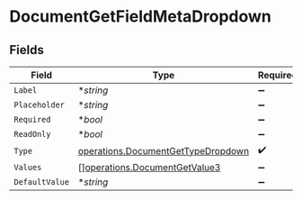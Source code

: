 # DocumentGetFieldMetaDropdown


## Fields

| Field                                                                                    | Type                                                                                     | Required                                                                                 | Description                                                                              |
| ---------------------------------------------------------------------------------------- | ---------------------------------------------------------------------------------------- | ---------------------------------------------------------------------------------------- | ---------------------------------------------------------------------------------------- |
| `Label`                                                                                  | **string*                                                                                | :heavy_minus_sign:                                                                       | N/A                                                                                      |
| `Placeholder`                                                                            | **string*                                                                                | :heavy_minus_sign:                                                                       | N/A                                                                                      |
| `Required`                                                                               | **bool*                                                                                  | :heavy_minus_sign:                                                                       | N/A                                                                                      |
| `ReadOnly`                                                                               | **bool*                                                                                  | :heavy_minus_sign:                                                                       | N/A                                                                                      |
| `Type`                                                                                   | [operations.DocumentGetTypeDropdown](../../models/operations/documentgettypedropdown.md) | :heavy_check_mark:                                                                       | N/A                                                                                      |
| `Values`                                                                                 | [][operations.DocumentGetValue3](../../models/operations/documentgetvalue3.md)           | :heavy_minus_sign:                                                                       | N/A                                                                                      |
| `DefaultValue`                                                                           | **string*                                                                                | :heavy_minus_sign:                                                                       | N/A                                                                                      |